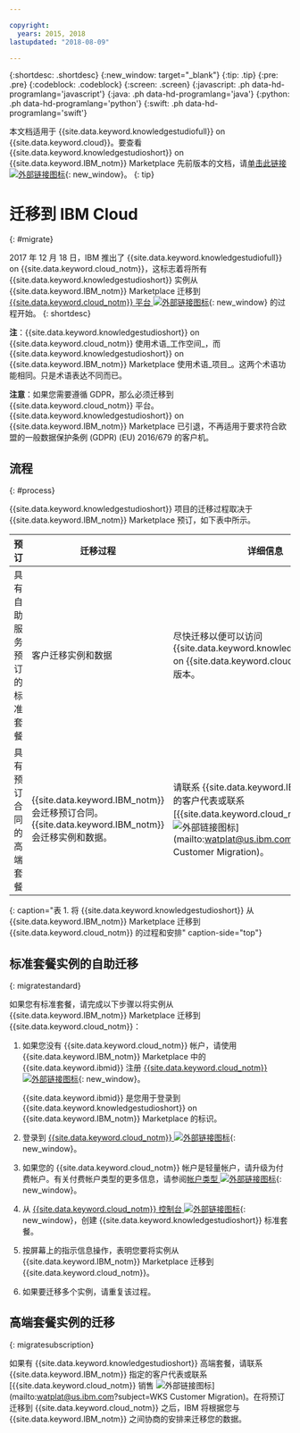 ```yaml
---

copyright:
  years: 2015, 2018
lastupdated: "2018-08-09"

---
```


{:shortdesc: .shortdesc}
{:new_window: target="_blank"}
{:tip: .tip}
{:pre: .pre}
{:codeblock: .codeblock}
{:screen: .screen}
{:javascript: .ph data-hd-programlang='javascript'}
{:java: .ph data-hd-programlang='java'}
{:python: .ph data-hd-programlang='python'}
{:swift: .ph data-hd-programlang='swift'}

本文档适用于 {{site.data.keyword.knowledgestudiofull}} on {{site.data.keyword.cloud}}。要查看 {{site.data.keyword.knowledgestudioshort}} on {{site.data.keyword.IBM_notm}} Marketplace 先前版本的文档，请[单击此链接 ![外部链接图标](../../icons/launch-glyph.svg "外部链接图标")](https://{DomainName}/docs/services/knowledge-studio/client-migration.html){: new_window}。
{: tip}

# 迁移到 IBM Cloud
{: #migrate}

2017 年 12 月 18 日，IBM 推出了 {{site.data.keyword.knowledgestudiofull}} on {{site.data.keyword.cloud_notm}}，这标志着将所有 {{site.data.keyword.knowledgestudioshort}} 实例从 {{site.data.keyword.IBM_notm}} Marketplace 迁移到 [{{site.data.keyword.cloud_notm}} 平台 ![外部链接图标](../../icons/launch-glyph.svg "外部链接图标")](https://www.ibm.com/blogs/bluemix/2017/12/watson-knowledge-studio-ibm-cloud/){: new_window} 的过程开始。
{: shortdesc}

**注**：{{site.data.keyword.knowledgestudioshort}} on {{site.data.keyword.cloud_notm}} 使用术语_工作空间_，而 {{site.data.keyword.knowledgestudioshort}} on {{site.data.keyword.IBM_notm}} Marketplace 使用术语_项目_。这两个术语功能相同。只是术语表达不同而已。

**注意**：如果您需要遵循 GDPR，那么必须迁移到 {{site.data.keyword.cloud_notm}} 平台。{{site.data.keyword.knowledgestudioshort}} on {{site.data.keyword.IBM_notm}} Marketplace 已引退，不再适用于要求符合欧盟的一般数据保护条例 (GDPR) (EU) 2016/679 的客户机。

## 流程
{: #process}

{{site.data.keyword.knowledgestudioshort}} 项目的迁移过程取决于 {{site.data.keyword.IBM_notm}} Marketplace 预订，如下表中所示。

| 预订 |迁移过程|详细信息|
|------|-------------------|--------------------|
| 具有自助服务预订的标准套餐 |客户迁移实例和数据| 尽快迁移以便可以访问 {{site.data.keyword.knowledgestudioshort}} on {{site.data.keyword.cloud_notm}} 的最新版本。| 具有预订合同的标准套餐 | {{site.data.keyword.IBM_notm}} 会迁移预订合同。客户会迁移实例和数据。|请联系 {{site.data.keyword.IBM_notm}} 指定的客户代表或联系 [{{site.data.keyword.cloud_notm}} 销售 ![外部链接图标](../../icons/launch-glyph.svg "外部链接图标")](mailto:watplat@us.ibm.com?subject=WKS Customer Migration)。|
| 具有预订合同的高端套餐 | {{site.data.keyword.IBM_notm}} 会迁移预订合同。{{site.data.keyword.IBM_notm}} 会迁移实例和数据。|请联系 {{site.data.keyword.IBM_notm}} 指定的客户代表或联系 [{{site.data.keyword.cloud_notm}} 销售 ![外部链接图标](../../icons/launch-glyph.svg "外部链接图标")](mailto:watplat@us.ibm.com?subject=WKS Customer Migration)。|
{: caption="表 1. 将 {{site.data.keyword.knowledgestudioshort}} 从 {{site.data.keyword.IBM_notm}} Marketplace 迁移到 {{site.data.keyword.cloud_notm}} 的过程和安排" caption-side="top"}

## 标准套餐实例的自助迁移
{: migratestandard}

如果您有标准套餐，请完成以下步骤以将实例从 {{site.data.keyword.IBM_notm}} Marketplace 迁移到 {{site.data.keyword.cloud_notm}}：

1. 如果您没有 {{site.data.keyword.cloud_notm}} 帐户，请使用 {{site.data.keyword.IBM_notm}} Marketplace 中的 {{site.data.keyword.ibmid}} 注册 [{{site.data.keyword.cloud_notm}} ![外部链接图标](../../icons/launch-glyph.svg "外部链接图标")](https://{DomainName}/registration/){: new_window}。

   {{site.data.keyword.ibmid}} 是您用于登录到 {{site.data.keyword.knowledgestudioshort}} on {{site.data.keyword.IBM_notm}} Marketplace 的标识。

2. 登录到 [{{site.data.keyword.cloud_notm}} ![外部链接图标](../../icons/launch-glyph.svg "外部链接图标")](https://{DomainName}){: new_window}。
3. 如果您的 {{site.data.keyword.cloud_notm}} 帐户是轻量帐户，请升级为付费帐户。有关付费帐户类型的更多信息，请参阅[帐户类型 ![外部链接图标](../../icons/launch-glyph.svg "外部链接图标")](https://{DomainName}/docs/account/index.html){: new_window}。
4. 从 [{{site.data.keyword.cloud_notm}} 控制台 ![外部链接图标](../../icons/launch-glyph.svg "外部链接图标")](https://{DomainName}/catalog/services/knowledge-studio){: new_window}，创建 {{site.data.keyword.knowledgestudioshort}} 标准套餐。
5. 按屏幕上的指示信息操作，表明您要将实例从 {{site.data.keyword.IBM_notm}} Marketplace 迁移到 {{site.data.keyword.cloud_notm}}。
6. 如果要迁移多个实例，请重复该过程。

## 高端套餐实例的迁移
{: migratesubscription}

如果有 {{site.data.keyword.knowledgestudioshort}} 高端套餐，请联系 {{site.data.keyword.IBM_notm}} 指定的客户代表或联系 [{{site.data.keyword.cloud_notm}} 销售 ![外部链接图标](../../icons/launch-glyph.svg "外部链接图标")](mailto:watplat@us.ibm.com?subject=WKS Customer Migration)。在将预订迁移到 {{site.data.keyword.cloud_notm}} 之后，IBM 将根据您与 {{site.data.keyword.IBM_notm}} 之间协商的安排来迁移您的数据。
